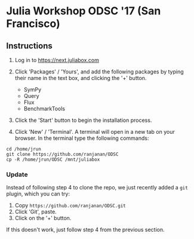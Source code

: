 # Julia Workshop ODSC '17 (San Francisco)

## Instructions

1. Log in to https://next.juliabox.com

2. Click 'Packages' / 'Yours', and add the following packages by typing their name in the text box, and clicking the '+' button.
    - SymPy
    - Query
    - Flux
    - BenchmarkTools

3. Click the 'Start' button to begin the installation process.

4. Click 'New' / 'Terminal'. A terminal will open in a new tab on your browser. In the terminal type the following commands:

```
cd /home/jrun
git clone https://github.com/ranjanan/ODSC
cp -R /home/jrun/ODSC /mnt/juliabox
```

### Update
Instead of following step 4 to clone the repo, we just recently added a `git` plugin, which you can try: 

1. Copy `https://github.com/ranjanan/ODSC.git`
2. Click 'Git', paste. 
3. Click on the '+' button. 

If this doesn't work, just follow step 4 from the previous section. 
